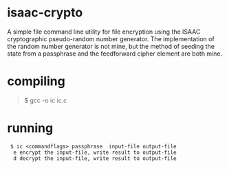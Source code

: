 # isaac-crypto
A simple file command line utility for file encryption using the ISAAC cryptographic pseudo-random number generator.
The implementation of the random number generator is not mine, but the method of seeding the state from a passphrase and the feedforward cipher element are both mine.
# compiling
> $ gcc -o ic ic.c
# running
```
 $ ic <commandflags> passphrase  input-file output-file
  e encrypt the input-file, write result to output-file
  d decrypt the input-file, write result to output-file
```
